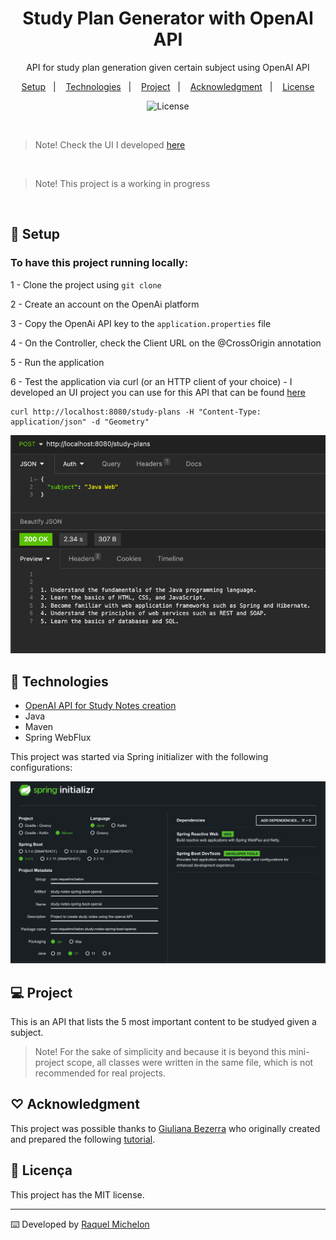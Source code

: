 <h1 align="center"> Study Plan Generator with OpenAI API </h1>

<p align="center">
API for study plan generation given certain subject using OpenAI API <br/>
</p>

<p align="center">
  <a href="#-setup">Setup</a>&nbsp;&nbsp;&nbsp;|&nbsp;&nbsp;&nbsp;
  <a href="#-technologies">Technologies</a>&nbsp;&nbsp;&nbsp;|&nbsp;&nbsp;&nbsp;
  <a href="#-project">Project</a>&nbsp;&nbsp;&nbsp;|&nbsp;&nbsp;&nbsp;
  <a href="#-acknowledgment">Acknowledgment</a>&nbsp;&nbsp;&nbsp;|&nbsp;&nbsp;&nbsp;
  <a href="#memo-licença">License</a>
</p>

<p align="center">
  <img alt="License" src="https://img.shields.io/static/v1?label=license&message=MIT&color=49AA26&labelColor=000000">
</p>

<br>

> Note! Check the UI I developed [here](https://github.com/RaquelMichelon/study-plan-vuejs-ui) 

<br>

> Note! This project is a working in progress

<br>

## 🚧 Setup

### To have this project running locally:

1 - Clone the project using `git clone`

2 - Create an account on the OpenAi platform

3 - Copy the OpenAi API key to the `application.properties` file

4 - On the Controller, check the Client URL on the @CrossOrigin annotation

5 - Run the application

6 - Test the application via curl (or an HTTP client of your choice) - I developed an UI project you can use for this API that can be found [here](https://github.com/RaquelMichelon/study-plan-vuejs-ui)

```
curl http://localhost:8080/study-plans -H "Content-Type: application/json" -d "Geometry"

```

![](post-request.png)

## 🚀 Technologies

- [OpenAI API for Study Notes creation](https://platform.openai.com/examples/default-study-notes)
- Java
- Maven
- Spring WebFlux

This project was started via Spring initializer with the following configurations:

![](project-initializer.png)

## 💻 Project

This is an API that lists the 5 most important content to be studyed given a subject.

> Note! For the sake of simplicity and because it is beyond this mini-project scope, all classes were written in the same file, which is not recommended for real projects.

## ♡ Acknowledgment

This project was possible thanks to [Giuliana Bezerra](https://github.com/giuliana-bezerra) who originally created and prepared the following [tutorial](https://www.youtube.com/watch?v=fC_OdD6zy-Y).

## :memo: Licença

This project has the MIT license.

---

⌨️ Developed by [Raquel Michelon](https://github.com/RaquelMichelon)

